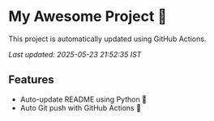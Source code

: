 # My Awesome Project 🚀

This project is automatically updated using GitHub Actions.

_Last updated: 2025-05-23 21:52:35 IST_

## Features
- Auto-update README using Python 🐍
- Auto Git push with GitHub Actions 🤖
